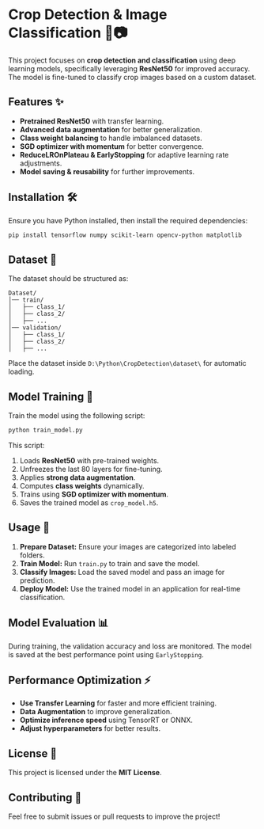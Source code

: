 # Crop Detection & Image Classification 🌾📷

This project focuses on **crop detection and classification** using deep learning models, specifically leveraging **ResNet50** for improved accuracy. The model is fine-tuned to classify crop images based on a custom dataset.

## Features ✨
- **Pretrained ResNet50** with transfer learning.
- **Advanced data augmentation** for better generalization.
- **Class weight balancing** to handle imbalanced datasets.
- **SGD optimizer with momentum** for better convergence.
- **ReduceLROnPlateau & EarlyStopping** for adaptive learning rate adjustments.
- **Model saving & reusability** for further improvements.

## Installation 🛠️
Ensure you have Python installed, then install the required dependencies:
```sh
pip install tensorflow numpy scikit-learn opencv-python matplotlib
```

## Dataset 📂
The dataset should be structured as:
```
Dataset/
│── train/
│   ├── class_1/
│   ├── class_2/
│   ├── ...
│── validation/
│   ├── class_1/
│   ├── class_2/
│   ├── ...
```
Place the dataset inside `D:\Python\CropDetection\dataset\` for automatic loading.

## Model Training 🚀
Train the model using the following script:
```python
python train_model.py
```
This script:
1. Loads **ResNet50** with pre-trained weights.
2. Unfreezes the last 80 layers for fine-tuning.
3. Applies **strong data augmentation**.
4. Computes **class weights** dynamically.
5. Trains using **SGD optimizer with momentum**.
6. Saves the trained model as `crop_model.h5`.

## Usage 🌱
1. **Prepare Dataset:** Ensure your images are categorized into labeled folders.
2. **Train Model:** Run `train.py` to train and save the model.
3. **Classify Images:** Load the saved model and pass an image for prediction.
4. **Deploy Model:** Use the trained model in an application for real-time classification.

## Model Evaluation 📊
During training, the validation accuracy and loss are monitored. The model is saved at the best performance point using `EarlyStopping`.

## Performance Optimization ⚡
- **Use Transfer Learning** for faster and more efficient training.
- **Data Augmentation** to improve generalization.
- **Optimize inference speed** using TensorRT or ONNX.
- **Adjust hyperparameters** for better results.

## License 📜
This project is licensed under the **MIT License**.

## Contributing 🤝
Feel free to submit issues or pull requests to improve the project!

